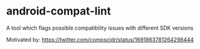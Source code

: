 # android-compat-lint
A tool which flags possible compatibility issues with different SDK versions

Motivated by: https://twitter.com/compscidr/status/1691863781264298444
